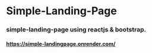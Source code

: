 # Simple-Landing-Page #
### simple-landing-page using reactjs & bootstrap. ###
#### <https://simple-landingpage.onrender.com/> ####

